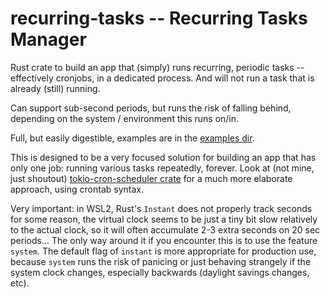 # recurring-tasks -- Recurring Tasks Manager
Rust crate to build an app that (simply) runs recurring, periodic tasks -- effectively cronjobs, in a dedicated process. And will not run a task that is already (still) running.

Can support sub-second periods, but runs the risk of falling behind, depending on the system / environment this runs on/in.

Full, but easily digestible, examples are in the [examples dir](https://github.com/rogusdev/recurring-tasks/tree/main/examples/).

This is designed to be a very focused solution for building an app that has only one job: running various tasks repeatedly, forever. Look at (not mine, just shoutout) [tokio-cron-scheduler crate](https://github.com/mvniekerk/tokio-cron-scheduler) for a much more elaborate approach, using crontab syntax.

Very important: in WSL2, Rust's `Instant` does not properly track seconds for some reason, the virtual clock seems to be just a tiny bit slow relatively to the actual clock, so it will often accumulate 2-3 extra seconds on 20 sec periods... The only way around it if you encounter this is to use the feature `system`. The default flag of `instant` is more appropriate for production use, because `system` runs the risk of panicing or just behaving strangely if the system clock changes, especially backwards (daylight savings changes, etc).
